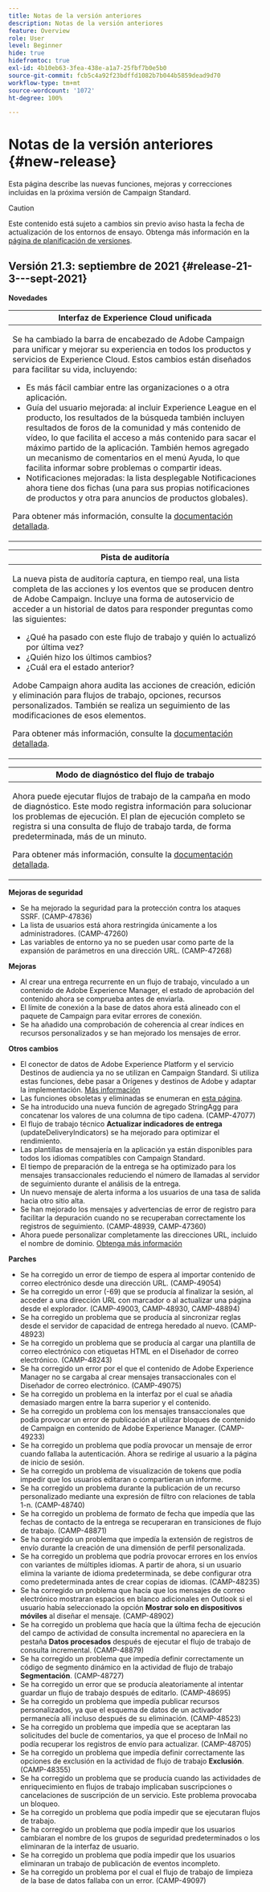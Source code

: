 ```yaml
---
title: Notas de la versión anteriores
description: Notas de la versión anteriores
feature: Overview
role: User
level: Beginner
hide: true
hidefromtoc: true
exl-id: 4b10eb63-3fea-438e-a1a7-25fbf7b0e5b0
source-git-commit: fcb5c4a92f23bdffd1082b7b044b5859dead9d70
workflow-type: tm+mt
source-wordcount: '1072'
ht-degree: 100%

---
```


# Notas de la versión anteriores {#new-release}

Esta página describe las nuevas funciones, mejoras y correcciones incluidas en la próxima versión de Campaign Standard.

>[!CAUTION]
>
> Este contenido está sujeto a cambios sin previo aviso hasta la fecha de actualización de los entornos de ensayo. Obtenga más información en la [página de planificación de versiones](../../rn/using/release-planning.md).

## Versión 21.3: septiembre de 2021 {#release-21-3---sept-2021}

**Novedades**


<table> 
<thead> 
<tr> 
<th> <strong>Interfaz de Experience Cloud unificada</strong><br /> </th> 
</tr> 
</thead> 
<tbody> 
<tr> 
<td>
<p>Se ha cambiado la barra de encabezado de Adobe Campaign para unificar y mejorar su experiencia en todos los productos y servicios de Experience Cloud. Estos cambios están diseñados para facilitar su vida, incluyendo:</p>
<ul>
<li>Es más fácil cambiar entre las organizaciones o a otra aplicación.</li>
<li>Guía del usuario mejorada: al incluir Experience League en el producto, los resultados de la búsqueda también incluyen resultados de foros de la comunidad y más contenido de vídeo, lo que facilita el acceso a más contenido para sacar el máximo partido de la aplicación. También hemos agregado un mecanismo de comentarios en el menú Ayuda, lo que facilita informar sobre problemas o compartir ideas.</li>
<li>Notificaciones mejoradas: la lista desplegable Notificaciones ahora tiene dos fichas (una para sus propias notificaciones de productos y otra para anuncios de productos globales).</li>
</ul>
<p>Para obtener más información, consulte la <a href="../../start/using/interface-description.md#top-bar">documentación detallada</a>.
</p>
</td> 
</tr> 
</tbody> 
</table>

<table> 
<thead> 
<tr> 
<th> <strong>Pista de auditoría</strong><br /> </th> 
</tr> 
</thead> 
<tbody> 
<tr> 
<td>
<p>La nueva pista de auditoría captura, en tiempo real, una lista completa de las acciones y los eventos que se producen dentro de Adobe Campaign. Incluye una forma de autoservicio de acceder a un historial de datos para responder preguntas como las siguientes:</p>
<ul>
<li>¿Qué ha pasado con este flujo de trabajo y quién lo actualizó por última vez?</li>
<li>¿Quién hizo los últimos cambios?</li>
<li>¿Cuál era el estado anterior?</li>
</ul>
<p>Adobe Campaign ahora audita las acciones de creación, edición y eliminación para flujos de trabajo, opciones, recursos personalizados. También se realiza un seguimiento de las modificaciones de esos elementos.</p>
<p>Para obtener más información, consulte la <a href="../../administration/using/audit.md">documentación detallada</a>.</p>
</td> 
</tr> 
</tbody> 
</table>


<table> 
<thead> 
<tr> 
<th> <strong>Modo de diagnóstico del flujo de trabajo</strong><br /> </th> 
</tr> 
</thead> 
<tbody> 
<tr> 
<td>
<p>Ahora puede ejecutar flujos de trabajo de la campaña en modo de diagnóstico. Este modo registra información para solucionar los problemas de ejecución. El plan de ejecución completo se registra si una consulta de flujo de trabajo tarda, de forma predeterminada, más de un minuto.</p>
<p>Para obtener más información, consulte la <a href="../../automating/using/managing-execution-options.md">documentación detallada</a>.</p>
</td> 
</tr> 
</tbody> 
</table>

**Mejoras de seguridad**

* Se ha mejorado la seguridad para la protección contra los ataques SSRF. (CAMP-47836)
* La lista de usuarios está ahora restringida únicamente a los administradores. (CAMP-47260)
* Las variables de entorno ya no se pueden usar como parte de la expansión de parámetros en una dirección URL. (CAMP-47268)

**Mejoras**

* Al crear una entrega recurrente en un flujo de trabajo, vinculado a un contenido de Adobe Experience Manager, el estado de aprobación del contenido ahora se comprueba antes de enviarla.
* El límite de conexión a la base de datos ahora está alineado con el paquete de Campaign para evitar errores de conexión.
* Se ha añadido una comprobación de coherencia al crear índices en recursos personalizados y se han mejorado los mensajes de error.

**Otros cambios**

* El conector de datos de Adobe Experience Platform y el servicio Destinos de audiencia ya no se utilizan en Campaign Standard. Si utiliza estas funciones, debe pasar a Orígenes y destinos de Adobe y adaptar la implementación. [Más información](../../integrating/using/get-started-sources-destinations.md)
* Las funciones obsoletas y eliminadas se enumeran en [esta página](deprecated-features.md).
* Se ha introducido una nueva función de agregado StringAgg para concatenar los valores de una columna de tipo cadena. (CAMP-47077)
* El flujo de trabajo técnico **Actualizar indicadores de entrega** (updateDeliveryIndicators) se ha mejorado para optimizar el rendimiento.
* Las plantillas de mensajería en la aplicación ya están disponibles para todos los idiomas compatibles con Campaign Standard.
* El tiempo de preparación de la entrega se ha optimizado para los mensajes transaccionales reduciendo el número de llamadas al servidor de seguimiento durante el análisis de la entrega.
* Un nuevo mensaje de alerta informa a los usuarios de una tasa de salida hacia otro sitio alta.
* Se han mejorado los mensajes y advertencias de error de registro para facilitar la depuración cuando no se recuperaban correctamente los registros de seguimiento. (CAMP-48939, CAMP-47360)
* Ahora puede personalizar completamente las direcciones URL, incluido el nombre de dominio. [Obtenga más información](../../designing/using/personalization.md#personalizing-urls)

**Parches**

* Se ha corregido un error de tiempo de espera al importar contenido de correo electrónico desde una dirección URL. (CAMP-49054)
* Se ha corregido un error (-69) que se producía al finalizar la sesión, al acceder a una dirección URL con marcador o al actualizar una página desde el explorador. (CAMP-49003, CAMP-48930, CAMP-48894)
* Se ha corregido un problema que se producía al sincronizar reglas desde el servidor de capacidad de entrega heredado al nuevo. (CAMP-48923)
* Se ha corregido un problema que se producía al cargar una plantilla de correo electrónico con etiquetas HTML en el Diseñador de correo electrónico. (CAMP-48243)
* Se ha corregido un error por el que el contenido de Adobe Experience Manager no se cargaba al crear mensajes transaccionales con el Diseñador de correo electrónico. (CAMP-49075)
* Se ha corregido un problema en la interfaz por el cual se añadía demasiado margen entre la barra superior y el contenido.
* Se ha corregido un problema con los mensajes transaccionales que podía provocar un error de publicación al utilizar bloques de contenido de Campaign en contenido de Adobe Experience Manager. (CAMP-49233)
* Se ha corregido un problema que podía provocar un mensaje de error cuando fallaba la autenticación. Ahora se redirige al usuario a la página de inicio de sesión.
* Se ha corregido un problema de visualización de tokens que podía impedir que los usuarios editaran o compartieran un informe.
* Se ha corregido un problema durante la publicación de un recurso personalizado mediante una expresión de filtro con relaciones de tabla 1-n. (CAMP-48740)
* Se ha corregido un problema de formato de fecha que impedía que las fechas de contacto de la entrega se recuperaran en transiciones de flujo de trabajo. (CAMP-48871)
* Se ha corregido un problema que impedía la extensión de registros de envío durante la creación de una dimensión de perfil personalizada.
* Se ha corregido un problema que podría provocar errores en los envíos con variantes de múltiples idiomas. A partir de ahora, si un usuario elimina la variante de idioma predeterminada, se debe configurar otra como predeterminada antes de crear copias de idiomas. (CAMP-48235)
* Se ha corregido un problema que hacía que los mensajes de correo electrónico mostraran espacios en blanco adicionales en Outlook si el usuario había seleccionado la opción **Mostrar solo en dispositivos móviles** al diseñar el mensaje. (CAMP-48902)
* Se ha corregido un problema que hacía que la última fecha de ejecución del campo de actividad de consulta incremental no apareciera en la pestaña **Datos procesados** después de ejecutar el flujo de trabajo de consulta incremental. (CAMP-48879)
* Se ha corregido un problema que impedía definir correctamente un código de segmento dinámico en la actividad de flujo de trabajo **Segmentación**. (CAMP-48727)
* Se ha corregido un error que se producía aleatoriamente al intentar guardar un flujo de trabajo después de editarlo. (CAMP-48695)
* Se ha corregido un problema que impedía publicar recursos personalizados, ya que el esquema de datos de un activador permanecía allí incluso después de su eliminación. (CAMP-48523)
* Se ha corregido un problema que impedía que se aceptaran las solicitudes del bucle de comentarios, ya que el proceso de InMail no podía recuperar los registros de envío para actualizar. (CAMP-48705)
* Se ha corregido un problema que impedía definir correctamente las opciones de exclusión en la actividad de flujo de trabajo **Exclusión**.(CAMP-48355)
* Se ha corregido un problema que se producía cuando las actividades de enriquecimiento en flujos de trabajo implicaban suscripciones o cancelaciones de suscripción de un servicio. Este problema provocaba un bloqueo.
* Se ha corregido un problema que podía impedir que se ejecutaran flujos de trabajo.
* Se ha corregido un problema que podía impedir que los usuarios cambiaran el nombre de los grupos de seguridad predeterminados o los eliminaran de la interfaz de usuario.
* Se ha corregido un problema que podía impedir que los usuarios eliminaran un trabajo de publicación de eventos incompleto.
* Se ha corregido un problema por el cual el flujo de trabajo de limpieza de la base de datos fallaba con un error. (CAMP-49097)
